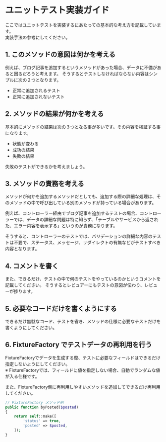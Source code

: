 # ユニットテスト実装ガイド

ここではユニットテストを実装するにあたっての基本的な考え方を記載しています。  
実装手法の参考にしてください。

## 1. このメソッドの意図は何かを考える
例えば、ブログ記事を追加するというメソッドがあった場合、データに不備があると困るだろうと考えます。
そうするとテストしなければならない内容はシンプルに次の２つとなります。

- 正常に追加されるテスト
- 正常に追加されないテスト


## 2. メソッドの結果が何かを考える
基本的にメソッドの結果は次の３つとなる事が多いです。その内容を検証する事になります。

- 状態が変わる
- 成功の結果
- 失敗の結果

失敗のテストができるかを考えましょう。

## 3. メソッドの責務を考える
メソッドが何かを追加するメソッドだとしても、追加する際の詳細な処理は、そのメソッドの中で呼び出している別のメソッドが持っている場合があります。

例えば、コントローラー経由でブログ記事を追加するテストの場合、コントローラーでは、データの詳細な問題は特に知らず、「テーブルやサービスから返された、エラー内容を表示する」というのが責務になります。

そうすると、コントローラーのテストでは、バリデーションの詳細な内容のテストは不要で、ステータス、メッセージ、リダイレクトの有無などがテストすべき内容となります。

## 4. コメントを書く
また、できるだけ、テストの中で何のテストをやっているのかというコメントを記載してください。
そうするとレビュアーにもテストの意図が伝わり、レビューが捗ります。

## 5. 必要なコードだけを書くようにする
できるだけ無駄なコード、テストを省き、メソッドの仕様に必要なテストだけを書くようにしてください。

## 6. FixtureFactory でテストデータの再利用を行う
FixtureFactoryでデータを生成する際、テストに必要なフィールドはできるだけ指定しないようにしてください。  
※ FixtureFactoryでは、フィールドに値を指定しない場合、自動でランダムな値が入る仕様です。

また、FixtureFactory側に再利用しやすいメソッドを追加してできるだけ再利用してください。

```php
// FixtureFactory メソッド例
public function byPosted($posted)
{
    return self::make([
        'status' => true,
        'posted' => $posted,
    ]);
}
```
